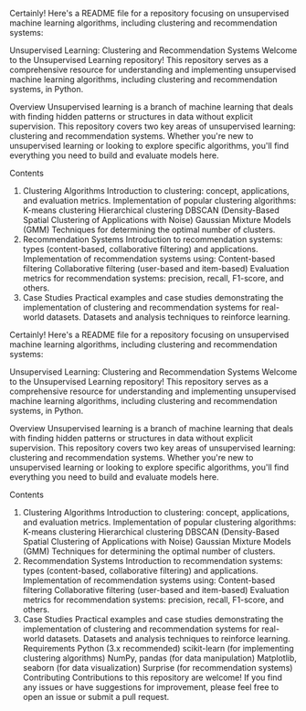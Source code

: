 
Certainly! Here's a README file for a repository focusing on unsupervised machine learning algorithms, including clustering and recommendation systems:

Unsupervised Learning: Clustering and Recommendation Systems
Welcome to the Unsupervised Learning repository! This repository serves as a comprehensive resource for understanding and implementing unsupervised machine learning algorithms, including clustering and recommendation systems, in Python.

Overview
Unsupervised learning is a branch of machine learning that deals with finding hidden patterns or structures in data without explicit supervision. This repository covers two key areas of unsupervised learning: clustering and recommendation systems. Whether you're new to unsupervised learning or looking to explore specific algorithms, you'll find everything you need to build and evaluate models here.

Contents
1. Clustering Algorithms
Introduction to clustering: concept, applications, and evaluation metrics.
Implementation of popular clustering algorithms:
K-means clustering
Hierarchical clustering
DBSCAN (Density-Based Spatial Clustering of Applications with Noise)
Gaussian Mixture Models (GMM)
Techniques for determining the optimal number of clusters.
2. Recommendation Systems
Introduction to recommendation systems: types (content-based, collaborative filtering) and applications.
Implementation of recommendation systems using:
Content-based filtering
Collaborative filtering (user-based and item-based)
Evaluation metrics for recommendation systems: precision, recall, F1-score, and others.
3. Case Studies
Practical examples and case studies demonstrating the implementation of clustering and recommendation systems for real-world datasets.
Datasets and analysis techniques to reinforce learning.

Certainly! Here's a README file for a repository focusing on unsupervised machine learning algorithms, including clustering and recommendation systems:

Unsupervised Learning: Clustering and Recommendation Systems
Welcome to the Unsupervised Learning repository! This repository serves as a comprehensive resource for understanding and implementing unsupervised machine learning algorithms, including clustering and recommendation systems, in Python.

Overview
Unsupervised learning is a branch of machine learning that deals with finding hidden patterns or structures in data without explicit supervision. This repository covers two key areas of unsupervised learning: clustering and recommendation systems. Whether you're new to unsupervised learning or looking to explore specific algorithms, you'll find everything you need to build and evaluate models here.

Contents
1. Clustering Algorithms
Introduction to clustering: concept, applications, and evaluation metrics.
Implementation of popular clustering algorithms:
K-means clustering
Hierarchical clustering
DBSCAN (Density-Based Spatial Clustering of Applications with Noise)
Gaussian Mixture Models (GMM)
Techniques for determining the optimal number of clusters.
2. Recommendation Systems
Introduction to recommendation systems: types (content-based, collaborative filtering) and applications.
Implementation of recommendation systems using:
Content-based filtering
Collaborative filtering (user-based and item-based)
Evaluation metrics for recommendation systems: precision, recall, F1-score, and others.
3. Case Studies
Practical examples and case studies demonstrating the implementation of clustering and recommendation systems for real-world datasets.
Datasets and analysis techniques to reinforce learning.
Requirements
Python (3.x recommended)
scikit-learn (for implementing clustering algorithms)
NumPy, pandas (for data manipulation)
Matplotlib, seaborn (for data visualization)
Surprise (for recommendation systems)
Contributing
Contributions to this repository are welcome! If you find any issues or have suggestions for improvement, please feel free to open an issue or submit a pull request.
